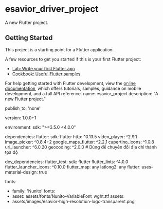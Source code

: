 # esavior_driver_project

A new Flutter project.

## Getting Started

This project is a starting point for a Flutter application.

A few resources to get you started if this is your first Flutter project:

- [Lab: Write your first Flutter app](https://docs.flutter.dev/get-started/codelab)
- [Cookbook: Useful Flutter samples](https://docs.flutter.dev/cookbook)

For help getting started with Flutter development, view the
[online documentation](https://docs.flutter.dev/), which offers tutorials,
samples, guidance on mobile development, and a full API reference.
name: esavior_project
description: "A new Flutter project."

publish_to: 'none'



version: 1.0.0+1

environment:
sdk: ">=3.5.0 <4.0.0"

dependencies:
flutter:
sdk: flutter
http: ^0.13.5
video_player: ^2.9.1
image_picker: ^0.8.4+2
google_maps_flutter: ^2.2.1
cupertino_icons: ^1.0.8
url_launcher: ^6.0.20
geocoding: ^2.0.0 # Dùng để chuyển đổi địa chỉ thành tọa độ

dev_dependencies:
flutter_test:
sdk: flutter
flutter_lints: ^4.0.0
flutter_launcher_icons: ^0.10.0
flutter_map: any
latlong2: any
flutter:
uses-material-design: true

fonts:
- family: 'Nunito'
fonts:
- asset: assets/fonts/Nunito-VariableFont_wght.ttf
assets:
- assets/images/esavior-high-resolution-logo-transparent.png
